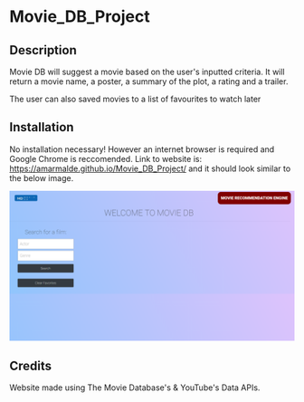 # Movie_DB_Project

## Description

Movie DB will suggest a movie based on the user's inputted criteria. It will return a movie name, a poster, a summary of the plot, a rating and a trailer. 

The user can also saved movies to a list of favourites to watch later

## Installation

No installation necessary! However an internet browser is required and Google Chrome is reccomended. Link to website is: https://amarmalde.github.io/Movie_DB_Project/ and it should look similar to the below image.

![screenshot](./assets/img/screenshot.png)

## Credits

Website made using The Movie Database's & YouTube's Data APIs.